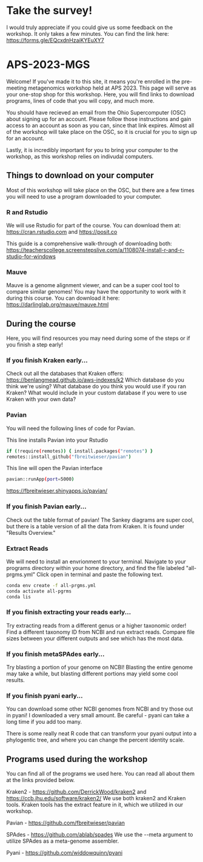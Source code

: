 # Take the survey!
I would truly appreciate if you could give us some feedback on the workshop. It only takes a few minutes. You can find the link here: https://forms.gle/EQcxdnHzaiKYEuXY7

# APS-2023-MGS
Welcome! If you've made it to this site, it means you're enrolled in the pre-meeting metagenomics workshop held at APS 2023. This page will serve as your one-stop shop for this workshop. Here, you will find links to download programs, lines of code that you will copy, and much more. 

You should have recieved an email from the Ohio Supercomputer (OSC) about signing up for an account. Please follow those instructions and gain access to an account as soon as you can, since that link expires. Almost all of the workshop will take place on the OSC, so it is crucial for you to sign up for an account. 

Lastly, it is incredibly important for you to bring your computer to the workshop, as this workshop relies on indivudal computers. 

## Things to download on your computer
Most of this workshop will take place on the OSC, but there are a few times you will need to use a program downloaded to your computer. 

### R and Rstudio
We will use Rstudio for part of the course. You can download them at: https://cran.rstudio.com and https://posit.co

This guide is a comprehensive walk-through of downloading both: https://teacherscollege.screenstepslive.com/a/1108074-install-r-and-r-studio-for-windows

### Mauve
Mauve is a genome alignment viewer, and can be a super cool tool to compare similar genomes! You may have the opportunity to work with it during this course. You can download it here: https://darlinglab.org/mauve/mauve.html

## During the course
Here, you will find resources you may need during some of the steps or if you finish a step early!

### If you finish Kraken early...
Check out all the databases that Kraken offers: https://benlangmead.github.io/aws-indexes/k2
Which database do you think we're using?
What database do you think you would use if you ran Kraken?
What would include in your custom database if you were to use Kraken with your own data?

### Pavian

You will need the following lines of code for Pavian. 

This line installs Pavian into your Rstudio
```bash
if (!require(remotes)) { install.packages("remotes") }
remotes::install_github("fbreitwieser/pavian")
```
This line will open the Pavian interface
```bash
pavian::runApp(port=5000)
```

https://fbreitwieser.shinyapps.io/pavian/

### If you finish Pavian early...
Check out the table format of pavian! The Sankey diagrams are super cool, but there is a table version of all the data from Kraken. It is found under "Results Overview." 

### Extract Reads
We will need to install an envrionment to your terminal. Navigate to your programs directory within your home directory, and find the file labeled "all-prgms.yml" Click open in terminal and paste the following text.
```bash
conda env create -f all-prgms.yml
conda activate all-pgrms
conda lis
```

### If you finish extracting your reads early...
Try extracting reads from a different genus or a higher taxonomic order! Find a different taxonomy ID from NCBI and run extract reads. Compare file sizes between your different outputs and see which has the most data.

### If you finish metaSPAdes early...
Try blasting a portion of your genome on NCBI! Blasting the entire genome may take a while, but blasting different portions may yield some cool results. 

### If you finish pyani early...
You can download some other NCBI genomes from NCBI and try those out in pyani! I downloaded a very small amount. Be careful - pyani can take a long time if you add too many. 

There is some really neat R code that can transform your pyani output into a phylogentic tree, and where you can change the percent identity scale. 

## Programs used during the workshop
You can find all of the programs we used here. You can read all about them at the links provided below.

Kraken2 - https://github.com/DerrickWood/kraken2 and https://ccb.jhu.edu/software/kraken2/
We use both kraken2 and Kraken tools. Kraken tools has the extract feature in it, which we utilized in our workshop. 

Pavian - https://github.com/fbreitwieser/pavian

SPAdes - https://github.com/ablab/spades
We use the --meta argument to utilize SPAdes as a meta-genome assembler.

Pyani - https://github.com/widdowquinn/pyani
